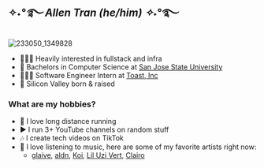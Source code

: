 ## ✧˖*°࿐ Allen Tran (he/him) ✧˖*°࿐ 
![233050_1349828](https://user-images.githubusercontent.com/63386979/170636410-12bef17a-ca4c-494b-8efa-5856f8fb9ee9.gif)

- 👨🏻‍💻 Heavily interested in fullstack and infra
- 🏫 Bachelors in Computer Science at [San Jose State University](https://www.sjsu.edu/)
- 🤹🏼‍♂️ Software Engineer Intern at [Toast, Inc](https://pos.toasttab.com/)
- 📍 Silicon Valley born & raised

### What are my hobbies?
- 🏃 I love long distance running
- ▶️ I run 3+ YouTube channels on random stuff
- 🎶 I create tech videos on TikTok
- 🎸 I love listening to music, here are some of my favorite artists right now:
  - [glaive](https://open.spotify.com/artist/4cJKDGSv4Dz9QycXYmo565?si=6LEqvRnNT1KxS52sdG3vMg), [aldn](https://open.spotify.com/artist/2GUw9Wzha61PkZoRVv1PDD?si=eDdipAygSJeYlNJFc4O3ZA), [Koi](https://open.spotify.com/artist/76Plkuk64KSXfG04kwxNZk?si=rifCgE7_Rnme4GYFFN3LlQ), [Lil Uzi Vert](https://open.spotify.com/artist/4O15NlyKLIASxsJ0PrXPfz?si=1x51co9DRfiywIOLKB5Hxw), [Clairo](https://open.spotify.com/artist/3l0CmX0FuQjFxr8SK7Vqag?si=zuB8jA-9QhmqSAzV91b8KA)

<!--
**allen-tran/allen-tran** is a ✨ _special_ ✨ repository because its `README.md` (this file) appears on your GitHub profile.

Here are some ideas to get you started:

- 🔭 I’m currently working on ...
- 🌱 I’m currently learning ...
- 👯 I’m looking to collaborate on ...
- 🤔 I’m looking for help with ...
- 💬 Ask me about ...
- 📫 How to reach me: ...
- 😄 Pronouns: ...
- ⚡ Fun fact: ...
-->
